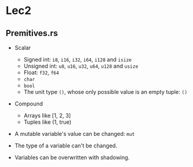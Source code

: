 # Lec2
## Premitives.rs
+ Scalar 
    + Signed int: `i8`, `i16`, `i32`, `i64`, `i128` and `isize`
    + Unsigned int: `u8`, `u16`, `u32`, `u64`, `u128` and `usize`
    + Float: `f32`, `f64`
    + `char`
    + `bool`
    + The unit type `()`, whose only possible value is an empty tuple: `()`
+ Compound
    + Arrays like [1, 2, 3]
    + Tuples like (1, true)

+ A mutable variable's value can be changed: `mut`
+ The type of a variable can't be changed.
+ Variables can be overwritten with shadowing.
